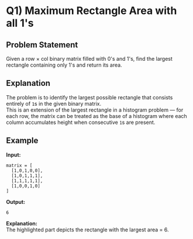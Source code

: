 # Q1) Maximum Rectangle Area with all 1's

## Problem Statement
Given a row × col binary matrix filled with 0's and 1's, find the largest rectangle containing only 1's and return its area.

## Explanation
The problem is to identify the largest possible rectangle that consists entirely of `1`s in the given binary matrix.  
This is an extension of the largest rectangle in a histogram problem — for each row, the matrix can be treated as the base of a histogram where each column accumulates height when consecutive `1`s are present.

## Example
**Input:**  
```
matrix = [
  [1,0,1,0,0],
  [1,0,1,1,1],
  [1,1,1,1,1],
  [1,0,0,1,0]
]
```

**Output:**  
```
6
```

**Explanation:**  
The highlighted part depicts the rectangle with the largest area = 6.
